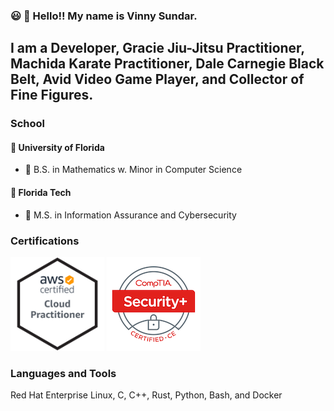 ### :smiley: :wave: Hello!! My name is Vinny Sundar. 

## I am a Developer, Gracie Jiu-Jitsu Practitioner, Machida Karate Practitioner, Dale Carnegie Black Belt, Avid Video Game Player, and Collector of Fine Figures.

### School
#### :school_satchel: University of Florida 
- :scroll: B.S. in Mathematics w. Minor in Computer Science
#### :school_satchel: Florida Tech 
- :scroll: M.S. in Information Assurance and Cybersecurity
### Certifications
<img src="https://github.com/vsundar95/vsundar95/blob/README/CertBadges/AWS-CloudPractitioner-2020.png" width="150px" height="150px" />
<img src="https://github.com/vsundar95/vsundar95/blob/README/CertBadges/comptia-security-ce-certification.png" />

### Languages and Tools
Red Hat Enterprise Linux, C, C++, Rust, Python, Bash, and Docker 


